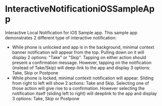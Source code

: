 # InteractiveNotificationiOSSampleApp
Interactive Local Notification for iOS Sample app. This sample app demonstrates 2 different type of interactive notification:
- While phone is unlocked and app is in the background, minimal context banner notification will appear from the top. Pulling down on it will display 2 options: "Take" or "Skip". Tapping on either action should present a confirmation message. However, tapping on the notification (instead of  Take/Skip) will deep-link to the app and display 3 options: Take, Skip or Postpone
- While phone is locked, minimal contextt notification will appear. Sliding from right to left will show 2 actions: Take and  Skip. Selecting one of those action will give rise to a confirmation. However selecting the notification itself (sliding left to right) will deeplink to the app and display 3 options: Take, Skip or Postpone



